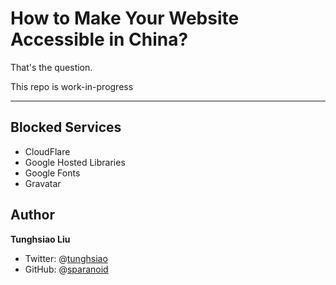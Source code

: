 # How to Make Your Website Accessible in China?

That's the question.

This repo is work-in-progress

---

## Blocked Services

- CloudFlare
- Google Hosted Libraries
- Google Fonts
- Gravatar

## Author

**Tunghsiao Liu**

- Twitter: @[tunghsiao](http://twitter.com/tunghsiao)
- GitHub: @[sparanoid](http://github.com/sparanoid)
